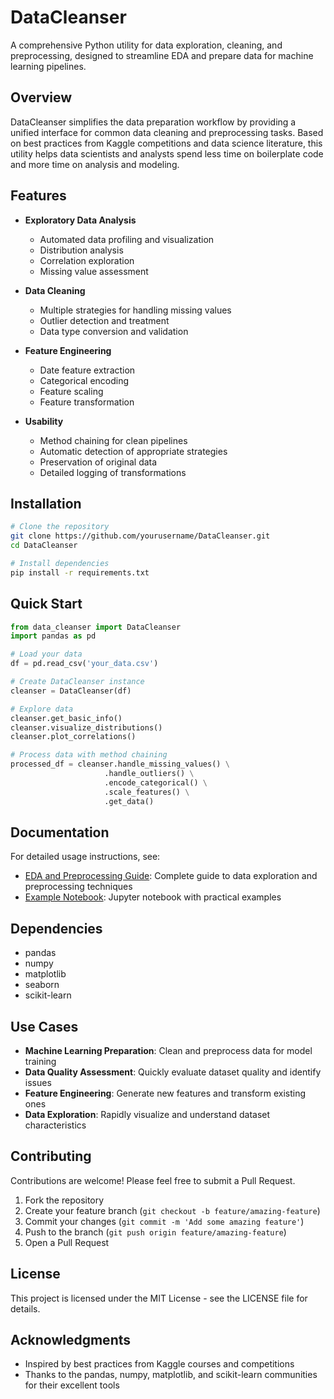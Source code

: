 # DataCleanser

A comprehensive Python utility for data exploration, cleaning, and preprocessing, designed to streamline EDA and prepare data for machine learning pipelines.

## Overview

DataCleanser simplifies the data preparation workflow by providing a unified interface for common data cleaning and preprocessing tasks. Based on best practices from Kaggle competitions and data science literature, this utility helps data scientists and analysts spend less time on boilerplate code and more time on analysis and modeling.

## Features

- **Exploratory Data Analysis**
  - Automated data profiling and visualization
  - Distribution analysis
  - Correlation exploration
  - Missing value assessment

- **Data Cleaning**
  - Multiple strategies for handling missing values
  - Outlier detection and treatment
  - Data type conversion and validation

- **Feature Engineering**
  - Date feature extraction
  - Categorical encoding
  - Feature scaling
  - Feature transformation

- **Usability**
  - Method chaining for clean pipelines
  - Automatic detection of appropriate strategies
  - Preservation of original data
  - Detailed logging of transformations

## Installation

```bash
# Clone the repository
git clone https://github.com/yourusername/DataCleanser.git
cd DataCleanser

# Install dependencies
pip install -r requirements.txt
```

## Quick Start

```python
from data_cleanser import DataCleanser
import pandas as pd

# Load your data
df = pd.read_csv('your_data.csv')

# Create DataCleanser instance
cleanser = DataCleanser(df)

# Explore data
cleanser.get_basic_info()
cleanser.visualize_distributions()
cleanser.plot_correlations()

# Process data with method chaining
processed_df = cleanser.handle_missing_values() \
                     .handle_outliers() \
                     .encode_categorical() \
                     .scale_features() \
                     .get_data()
```

## Documentation

For detailed usage instructions, see:

- [EDA and Preprocessing Guide](eda_preprocessing_guide.md): Complete guide to data exploration and preprocessing techniques
- [Example Notebook](example_usage.ipynb): Jupyter notebook with practical examples

## Dependencies

- pandas
- numpy
- matplotlib
- seaborn
- scikit-learn

## Use Cases

- **Machine Learning Preparation**: Clean and preprocess data for model training
- **Data Quality Assessment**: Quickly evaluate dataset quality and identify issues
- **Feature Engineering**: Generate new features and transform existing ones
- **Data Exploration**: Rapidly visualize and understand dataset characteristics

## Contributing

Contributions are welcome! Please feel free to submit a Pull Request.

1. Fork the repository
2. Create your feature branch (`git checkout -b feature/amazing-feature`)
3. Commit your changes (`git commit -m 'Add some amazing feature'`)
4. Push to the branch (`git push origin feature/amazing-feature`)
5. Open a Pull Request

## License

This project is licensed under the MIT License - see the LICENSE file for details.

## Acknowledgments

- Inspired by best practices from Kaggle courses and competitions
- Thanks to the pandas, numpy, matplotlib, and scikit-learn communities for their excellent tools